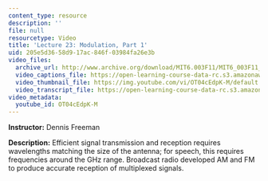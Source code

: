 ```yaml
---
content_type: resource
description: ''
file: null
resourcetype: Video
title: 'Lecture 23: Modulation, Part 1'
uid: 205e5d36-58d9-17ac-846f-03984fa26e3b
video_files:
  archive_url: http://www.archive.org/download/MIT6.003F11/MIT6_003F11_lec23_300k.mp4
  video_captions_file: https://open-learning-course-data-rc.s3.amazonaws.com/6-003-signals-and-systems-fall-2011/a7b72b2b51195ec597cff96a53ba402f_OT04cEdpK-M.vtt
  video_thumbnail_file: https://img.youtube.com/vi/OT04cEdpK-M/default.jpg
  video_transcript_file: https://open-learning-course-data-rc.s3.amazonaws.com/6-003-signals-and-systems-fall-2011/81ecf59fd505edfd962fc3db6f893b9a_OT04cEdpK-M.pdf
video_metadata:
  youtube_id: OT04cEdpK-M
---
```


**Instructor:** Dennis Freeman

**Description:** Efficient signal transmission and reception requires wavelengths matching the size of the antenna; for speech, this requires frequencies around the GHz range. Broadcast radio developed AM and FM to produce accurate reception of multiplexed signals.